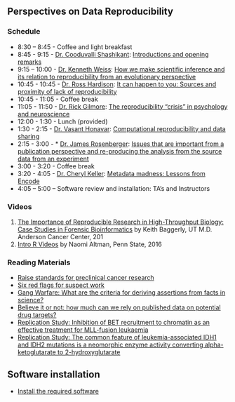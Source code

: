 
## Perspectives on Data Reproducibility

### Schedule

* 8:30 – 8:45 - Coffee and light breakfast
* 8:45 - 9:15 - [Dr. Cooduvalli Shashikant](http://animalscience.psu.edu/directory/css13): [Introductions and opening remarks](/day1/docs/Shashikant-Introduction.pdf)
* 9:15 – 10:00 - [Dr. Kenneth Weiss](http://anth.la.psu.edu/people/kmw40): [How we make scientific inference and its relation to reproducibility from an evolutionary perspective](/day1/docs/Weiss-BGSummerBookCamp2017-Reproducibility.pdf)
* 10:45 - 10:45 - [Dr. Ross Hardison](http://bmb.psu.edu/directory/rch8): [It can happen to you: Sources and proximity of lack of reproducibility](/day1/docs/Hardison-SourcesLackReprod-CommonProbl-rch_2017.pdf)
* 10:45 - 11:05 - Coffee break
* 11:05 - 11:50 - [Dr. Rick Gilmore](http://psych.la.psu.edu/directory/rog1): [The reproducibility “crisis” in psychology and neuroscience](https://gilmore-lab.github.io/psu-data-repro-bootcamp-2017-07-10/#/)
* 12:00 - 1:30 - Lunch (provided)
* 1:30 - 2:15 - [Dr. Vasant Honavar](https://www.ist.psu.edu/directory/faculty/vuh14): [Computational reproducibility and data sharing](/day1/docs/Honavar-Reproducible-research-bootcamp.pdf)
* 2:15 - 3:00 - * [Dr. James Rosenberger](http://stat.psu.edu/people/jlr): [Issues that are important from a publication perspective and re-producing the analysis from the source data from an experiment](/day1/docs/Rosenberger-BootcampLectureJLR-2017-07-10.pdf)
* 3:00 - 3:20 - Coffee break
* 3:20 - 4:05	- [Dr. Cheryl Keller](http://bmb.psu.edu/directory/cak142): [Metadata madness: Lessons from Encode](/day1/docs/Keller_PSU_metadata_071017_final.pdf)
* 4:05 – 5:00 – Software review and installation: TA’s and Instructors

### Videos

1. [The Importance of Reproducible Research
  in High-Throughput Biology: Case Studies in Forensic Bioinformatics][bag] by Keith Baggerly, UT M.D. Anderson Cancer Center, 201  
2. [Intro R Videos](https://psu.app.box.com/s/qudhqftt9dr2nveolfs4coo3122cpnfd) by Naomi Altman, Penn State, 2016


[bag]: http://videolectures.net/cancerbioinformatics2010_baggerly_irrh 
[irrep]: http://www.nature.com/news/reproducibility-1.17552
[crisis]: http://www.nature.com/news/1-500-scientists-lift-the-lid-on-reproducibility-1.19970
[reproducibility]: http://www.nature.com/news/reproducibility-1.17552

### Reading Materials 

* [Raise standards for preclinical cancer research](docs/D1_Readings/Begley-2012.pdf)
* [Six red flags for suspect work](docs/D1_Readings/Begley-2013.pdf)
* [Gang Warfare: What are the criteria for deriving assertions from facts in science?](docs/D1_Readings/CQ77_GangWarfare.pdf)
* [Believe it or not: how much can we rely on published data on potential drug targets?](docs/D1_Readings/PrinzSchlangeAsadullah_CanWeRelyOnPublishedPotentialDrugTargets_NarRevDrugDisc2011.pdf)
* [Replication Study: Inhibition of BET recruitment to chromatin as an effective treatment for MLL-fusion leukaemia](docs/D1_Readings/ReplicationStudy_InhibitBETtreatMLLfusionLeukemia_elife_2017.pdf)
* [Replication Study: The common feature of leukemia-associated IDH1 and IDH2 mutations is a neomorphic enzyme activity converting alpha-ketoglutarate to 2-hydroxyglutarate](docs/D1_Readings/ReplicationStudy_LeukemiaAssocIDHmutations_elife_2017.pdf)

## Software installation 

* [Install the required software](/install.html)

